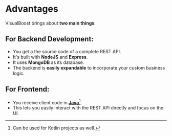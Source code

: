 # Advantages

VisualBoost brings about **two main things**:

## For Backend Development:

* You get a the source code of a complete REST API.
* It's built with **NodeJS** and **Express**.
* It uses **MongoDB** as its database.
* The backend is **easily expandable** to incorporate your custom business logic.

## For Frontend:

* You receive client code in [**Java**](#user-content-fn-1)[^1].&#x20;
* This lets you easily interact with the REST API directly and focus on the UI.



[^1]: Can be used for Kotlin projects as well.
